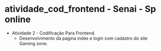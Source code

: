 # atividade_cod_frontend - Senai - Sp online
- Atividade 2 - Codificação Para Frontend.
  - Desenvolvimento da pagina index e login com cadastro do site Gaming zone.
